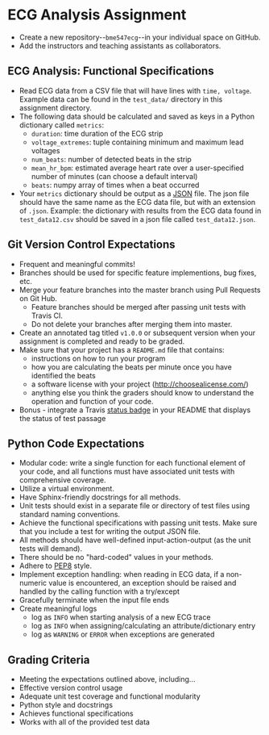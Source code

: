 # ECG Analysis Assignment

* Create a new repository--`bme547ecg`--in your individual space on GitHub.
* Add the instructors and teaching assistants as collaborators.

## ECG Analysis: Functional Specifications
  + Read ECG data from a CSV file that will have lines with `time, voltage`. 
  Example data can be found in the `test_data/` directory in this assignment directory.  
  + The following data should be calculated and saved as keys in a Python 
  dictionary called `metrics`:
    - `duration`: time duration of the ECG strip  
    - `voltage_extremes`: tuple containing minimum and maximum lead voltages  
    - `num_beats`: number of detected beats in the strip
    - `mean_hr_bpm`: estimated average heart rate over a user-specified number
      of minutes (can choose a default interval)  
    - `beats`: numpy array of times when a beat occurred
  + Your `metrics` dictionary should be output as a [JSON](https://json.org/) 
  file.  The json file should have the same name as the ECG data file, but
   with an extension of `.json`.  Example:  the dictionary 
  with results from the ECG data found in `test_data12.csv` should be saved in
  a json file called `test_data12.json`.   

## Git Version Control Expectations
* Frequent and meaningful commits!
* Branches should be used for specific feature implementions, bug fixes, etc.
* Merge your feature branches into the master branch using Pull Requests
  on Git Hub.
  - Feature branches should be merged after passing unit tests with Travis CI.
  - Do not delete your branches after merging them into master.
* Create an annotated tag titled `v1.0.0` or subsequent version when your
    assignment is completed and ready to be graded.
* Make sure that your project has a `README.md` file that contains:
  - instructions on how to run your program
  - how you are calculating the beats per minute once you have identified
        the beats
  - a software license with your project (http://choosealicense.com/)  
  - anything else you think the graders should know to understand the operation
      and function of your code.
* Bonus - integrate a Travis [status badge](https://docs.travis-ci.com/user/status-images/) 
        in your README that displays the status of test passage
  

## Python Code Expectations
* Modular code:  write a single function for each functional element of your 
    code, and all functions must have associated unit tests with comprehensive 
    coverage.
* Utilize a virtual environment.
* Have Sphinx-friendly docstrings for all methods.  
* Unit tests should exist in a separate file or directory of test files using
    standard naming conventions. 
* Achieve the functional specifications with passing unit tests.  Make sure 
    that you include a test for writing the output JSON file.
* All methods should have well-defined input-action-output (as the unit tests 
    will demand).
* There should be no "hard-coded" values in your methods.
* Adhere to [PEP8](https://www.python.org/dev/peps/pep-0008/) style. 
* Implement exception handling: when reading in ECG data, if a non-numeric
    value is encountered, an exception should be raised and handled by the 
    calling function with a try/except
* Gracefully terminate when the input file ends
* Create meaningful logs  
   - log as `INFO` when starting analysis of a new ECG trace
   - log as `INFO` when assigning/calculating an attribute/dictionary entry
   - log as `WARNING` or `ERROR` when exceptions are generated

## Grading Criteria
* Meeting the expectations outlined above, including...
* Effective version control usage
* Adequate unit test coverage and functional modularity
* Python style and docstrings
* Achieves functional specifications
* Works with all of the provided test data
